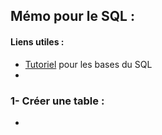 ## Mémo pour le SQL :

#### Liens utiles :
- [Tutoriel](https://fr.khanacademy.org/computing/computer-programming/sql?ref=resume_learning#sql-basics) pour les bases du SQL
-

### 1- Créer une table :

- 